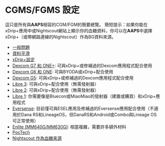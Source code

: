 # CGMS/FGMS 設定

這只是所有與**AAPS**相容的CGM/FGM的簡要總覽。 簡短提示：如果你能在xDrip+應用中或Nightscout網站上顯示你的血糖資料，你可以在**AAPS**中選擇xDrip+（或帶網路連線的Nightscout）作為BG資料來源。

* [一般問題](../CompatibleCgms/GeneralCGMRecommendation.md)
* [資料平滑](../CompatibleCgms/SmoothingBloodGlucoseData.md)
* [xDrip+設定](../CompatibleCgms/xDrip.md)
* [Dexcom G7 和 ONE+](../CompatibleCgms/DexcomG7.md): 可與xDrip+或修補過的Dexcom應用程式配合使用
* [Dexcom G6 和 ONE](../CompatibleCgms/DexcomG6.md): 可與BYODA或xDrip+配合使用
* [Dexcom G5](../CompatibleCgms/DexcomG5.md): 可與xDrip+或修補過的Dexcom應用程式配合使用
* [Libre 3](../CompatibleCgms/Libre3.md): 可與xDrip+配合使用（無需發射器）
* [Libre 2](../CompatibleCgms/Libre2.md): 可與xDrip+配合使用（無需發射器）
* [Libre 1](../CompatibleCgms/Libre1.md): 你需要像是Bluecon或MiaoMiao的發射器（建置或購買）和xDrip+應用程式
* [Eversense](../CompatibleCgms/Eversense.md): 目前僅可與ESEL應用及修補過的Eversense應用配合使用（不適用於Dana RS和LineageOS，但DanaRS和Android或Combo與Lineage OS可正常使用）
* [Enlite (MM640G/MM630G)](../CompatibleCgms/MM640g.md): 相當複雜，需要許多額外材料
* [PocTech](../CompatibleCgms/PocTech.md)
* [Nightscout 作為血糖來源](../CompatibleCgms/CgmNightscoutUpload.md)